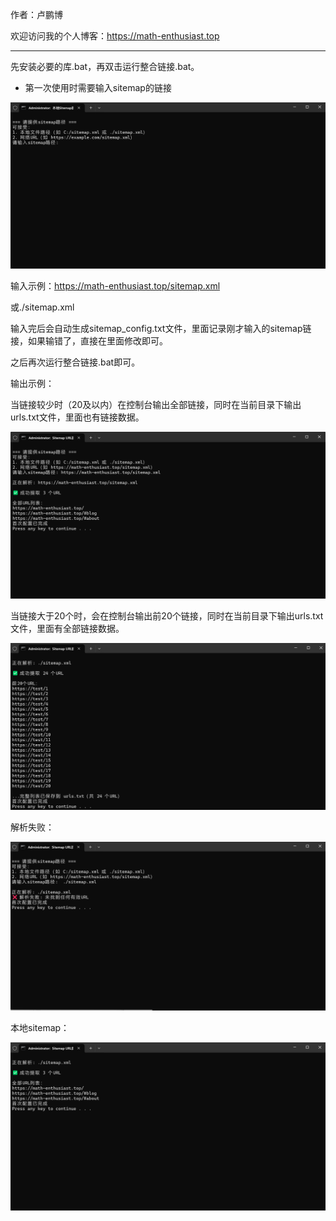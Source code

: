 作者：卢鹏博

欢迎访问我的个人博客：https://math-enthusiast.top

---

先安装必要的库.bat，再双击运行整合链接.bat。

- 第一次使用时需要输入sitemap的链接

<img src=".\fig\1.png">

输入示例：https://math-enthusiast.top/sitemap.xml

或./sitemap.xml

输入完后会自动生成sitemap_config.txt文件，里面记录刚才输入的sitemap链接，如果输错了，直接在里面修改即可。

之后再次运行整合链接.bat即可。

输出示例：

当链接较少时（20及以内）在控制台输出全部链接，同时在当前目录下输出urls.txt文件，里面也有链接数据。

<img src=".\fig\2.png">

当链接大于20个时，会在控制台输出前20个链接，同时在当前目录下输出urls.txt文件，里面有全部链接数据。

<img src=".\fig\3.png">

解析失败：

<img src=".\fig\4.png">

本地sitemap：

<img src=".\fig\5.png">
